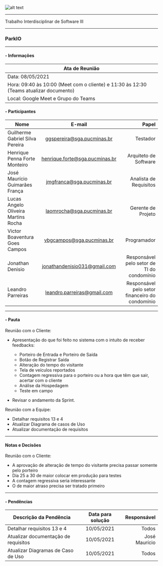 ![alt text](https://i.imgur.com/4B1IxdA.png "Logo Puc")

***

Trabalho Interdisciplinar de Software III

------
### ParkIO

___


####  - Informações
| Ata de Reunião          |
| -------------           |
| Data: 08/05/2021        |
| Hora: 09:40 às 10:00 (Meet com o cliente) e 11:30 às 12:30 (Teams atualizar documento)    |
| Local: Google Meet e Grupo do Teams   |

#### - Participantes
| Nome                                 | E-mail                          | Papel            |
| -------------                        | :-------------:                 | -----:           |
| Guilherme Gabriel Silva Pereira      | ggspereira@sga.pucminas.br      | Testador                  |
| Henrique Penna Forte Monteiro        | henrique.forte@sga.pucminas.br  | Arquiteto de Software     |
| José Maurício Guimarães França       | jmgfranca@sga.pucminas.br       | Analista de Requisitos    |
| Lucas Angelo Oliveira Martins Rocha  | laomrocha@sga.pucminas.br       | Gerente de Projeto        |
| Victor Boaventura Goes Campos        | vbgcampos@sga.pucminas.br       | Programador               |
| Jonathan Denisio                     | jonathandenisio031@gmail.com    | Responsável pelo setor de TI do condomínio         |
| Leandro Parreiras                    | leandro.parreiras@gmail.com     | Responsável pelo setor financeiro do condomínio    |

___

#### - Pauta

Reunião com o Cliente:

- Apresentação do que foi feito no sistema com o intuito de receber feedbacks:
    - Porteiro de Entrada e Porteiro de Saída
    - Botão de Registrar Saída
    - Alteração do tempo do visitante 
    - Tela de veículos reportados
    - Contagem regressiva para o porteiro ou a hora que têm que sair, acertar com o cliente  
    - Análise da Hospedagem
    - Teste em campo

- Revisar o andamento da Sprint.

Reunião com a Equipe:

- Detalhar requisitos 13 e 4
- Atualizar Diagrama de casos de Uso
- Atualizar documentação de requisitos


___

#### Notas e Decisões

Reunião com o Cliente:

- A aprovação de alteração de tempo do visitante precisa passar somente pelo porteiro
- Dia 25 a 30 de maior colocar em produção para testes
- A contagem regressiva seria interessante
- O de maior atraso precisa ser tratado primeiro

___

#### - Pendências

| Descrição da Pendência               | Data para solução               | Responsável          |
| -------------                        | :-------------:                 | -----:               |
| Detalhar requisitos 13 e 4           | 10/05/2021                      | Todos                |
| Atualizar documentação de requisitos | 10/05/2021                      | José Maurício        |
| Atualizar Diagramas de Caso de Uso   | 10/05/2021                      | Todos                |

